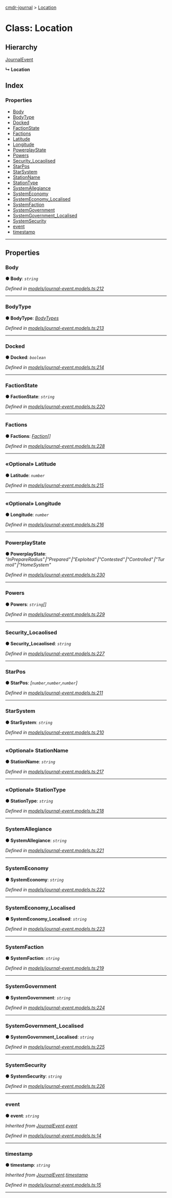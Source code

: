 [cmdr-journal](../README.md) > [Location](../classes/location.md)



# Class: Location

## Hierarchy


 [JournalEvent](journalevent.md)

**↳ Location**







## Index

### Properties

* [Body](location.md#body)
* [BodyType](location.md#bodytype)
* [Docked](location.md#docked)
* [FactionState](location.md#factionstate)
* [Factions](location.md#factions)
* [Latitude](location.md#latitude)
* [Longitude](location.md#longitude)
* [PowerplayState](location.md#powerplaystate)
* [Powers](location.md#powers)
* [Security_Locaolised](location.md#security_locaolised)
* [StarPos](location.md#starpos)
* [StarSystem](location.md#starsystem)
* [StationName](location.md#stationname)
* [StationType](location.md#stationtype)
* [SystemAllegiance](location.md#systemallegiance)
* [SystemEconomy](location.md#systemeconomy)
* [SystemEconomy_Localised](location.md#systemeconomy_localised)
* [SystemFaction](location.md#systemfaction)
* [SystemGovernment](location.md#systemgovernment)
* [SystemGovernment_Localised](location.md#systemgovernment_localised)
* [SystemSecurity](location.md#systemsecurity)
* [event](location.md#event)
* [timestamp](location.md#timestamp)



---
## Properties
<a id="body"></a>

###  Body

**●  Body**:  *`string`* 

*Defined in [models/journal-event.models.ts:212](https://github.com/chrisbruford/cmdr-journal/blob/5b08b7d/src/models/journal-event.models.ts#L212)*





___

<a id="bodytype"></a>

###  BodyType

**●  BodyType**:  *[BodyTypes](../enums/bodytypes.md)* 

*Defined in [models/journal-event.models.ts:213](https://github.com/chrisbruford/cmdr-journal/blob/5b08b7d/src/models/journal-event.models.ts#L213)*





___

<a id="docked"></a>

###  Docked

**●  Docked**:  *`boolean`* 

*Defined in [models/journal-event.models.ts:214](https://github.com/chrisbruford/cmdr-journal/blob/5b08b7d/src/models/journal-event.models.ts#L214)*





___

<a id="factionstate"></a>

###  FactionState

**●  FactionState**:  *`string`* 

*Defined in [models/journal-event.models.ts:220](https://github.com/chrisbruford/cmdr-journal/blob/5b08b7d/src/models/journal-event.models.ts#L220)*





___

<a id="factions"></a>

###  Factions

**●  Factions**:  *[Faction](faction.md)[]* 

*Defined in [models/journal-event.models.ts:228](https://github.com/chrisbruford/cmdr-journal/blob/5b08b7d/src/models/journal-event.models.ts#L228)*





___

<a id="latitude"></a>

### «Optional» Latitude

**●  Latitude**:  *`number`* 

*Defined in [models/journal-event.models.ts:215](https://github.com/chrisbruford/cmdr-journal/blob/5b08b7d/src/models/journal-event.models.ts#L215)*





___

<a id="longitude"></a>

### «Optional» Longitude

**●  Longitude**:  *`number`* 

*Defined in [models/journal-event.models.ts:216](https://github.com/chrisbruford/cmdr-journal/blob/5b08b7d/src/models/journal-event.models.ts#L216)*





___

<a id="powerplaystate"></a>

###  PowerplayState

**●  PowerplayState**:  *"InPrepareRadius"⎮"Prepared"⎮"Exploited"⎮"Contested"⎮"Controlled"⎮"Turmoil"⎮"HomeSystem"* 

*Defined in [models/journal-event.models.ts:230](https://github.com/chrisbruford/cmdr-journal/blob/5b08b7d/src/models/journal-event.models.ts#L230)*





___

<a id="powers"></a>

###  Powers

**●  Powers**:  *`string`[]* 

*Defined in [models/journal-event.models.ts:229](https://github.com/chrisbruford/cmdr-journal/blob/5b08b7d/src/models/journal-event.models.ts#L229)*





___

<a id="security_locaolised"></a>

###  Security_Locaolised

**●  Security_Locaolised**:  *`string`* 

*Defined in [models/journal-event.models.ts:227](https://github.com/chrisbruford/cmdr-journal/blob/5b08b7d/src/models/journal-event.models.ts#L227)*





___

<a id="starpos"></a>

###  StarPos

**●  StarPos**:  *[`number`,`number`,`number`]* 

*Defined in [models/journal-event.models.ts:211](https://github.com/chrisbruford/cmdr-journal/blob/5b08b7d/src/models/journal-event.models.ts#L211)*





___

<a id="starsystem"></a>

###  StarSystem

**●  StarSystem**:  *`string`* 

*Defined in [models/journal-event.models.ts:210](https://github.com/chrisbruford/cmdr-journal/blob/5b08b7d/src/models/journal-event.models.ts#L210)*





___

<a id="stationname"></a>

### «Optional» StationName

**●  StationName**:  *`string`* 

*Defined in [models/journal-event.models.ts:217](https://github.com/chrisbruford/cmdr-journal/blob/5b08b7d/src/models/journal-event.models.ts#L217)*





___

<a id="stationtype"></a>

### «Optional» StationType

**●  StationType**:  *`string`* 

*Defined in [models/journal-event.models.ts:218](https://github.com/chrisbruford/cmdr-journal/blob/5b08b7d/src/models/journal-event.models.ts#L218)*





___

<a id="systemallegiance"></a>

###  SystemAllegiance

**●  SystemAllegiance**:  *`string`* 

*Defined in [models/journal-event.models.ts:221](https://github.com/chrisbruford/cmdr-journal/blob/5b08b7d/src/models/journal-event.models.ts#L221)*





___

<a id="systemeconomy"></a>

###  SystemEconomy

**●  SystemEconomy**:  *`string`* 

*Defined in [models/journal-event.models.ts:222](https://github.com/chrisbruford/cmdr-journal/blob/5b08b7d/src/models/journal-event.models.ts#L222)*





___

<a id="systemeconomy_localised"></a>

###  SystemEconomy_Localised

**●  SystemEconomy_Localised**:  *`string`* 

*Defined in [models/journal-event.models.ts:223](https://github.com/chrisbruford/cmdr-journal/blob/5b08b7d/src/models/journal-event.models.ts#L223)*





___

<a id="systemfaction"></a>

###  SystemFaction

**●  SystemFaction**:  *`string`* 

*Defined in [models/journal-event.models.ts:219](https://github.com/chrisbruford/cmdr-journal/blob/5b08b7d/src/models/journal-event.models.ts#L219)*





___

<a id="systemgovernment"></a>

###  SystemGovernment

**●  SystemGovernment**:  *`string`* 

*Defined in [models/journal-event.models.ts:224](https://github.com/chrisbruford/cmdr-journal/blob/5b08b7d/src/models/journal-event.models.ts#L224)*





___

<a id="systemgovernment_localised"></a>

###  SystemGovernment_Localised

**●  SystemGovernment_Localised**:  *`string`* 

*Defined in [models/journal-event.models.ts:225](https://github.com/chrisbruford/cmdr-journal/blob/5b08b7d/src/models/journal-event.models.ts#L225)*





___

<a id="systemsecurity"></a>

###  SystemSecurity

**●  SystemSecurity**:  *`string`* 

*Defined in [models/journal-event.models.ts:226](https://github.com/chrisbruford/cmdr-journal/blob/5b08b7d/src/models/journal-event.models.ts#L226)*





___

<a id="event"></a>

###  event

**●  event**:  *`string`* 

*Inherited from [JournalEvent](journalevent.md).[event](journalevent.md#event)*

*Defined in [models/journal-event.models.ts:14](https://github.com/chrisbruford/cmdr-journal/blob/5b08b7d/src/models/journal-event.models.ts#L14)*





___

<a id="timestamp"></a>

###  timestamp

**●  timestamp**:  *`string`* 

*Inherited from [JournalEvent](journalevent.md).[timestamp](journalevent.md#timestamp)*

*Defined in [models/journal-event.models.ts:15](https://github.com/chrisbruford/cmdr-journal/blob/5b08b7d/src/models/journal-event.models.ts#L15)*





___


